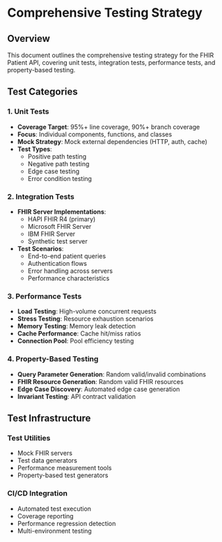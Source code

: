 # Comprehensive Testing Strategy

## Overview
This document outlines the comprehensive testing strategy for the FHIR Patient API, covering unit tests, integration tests, performance tests, and property-based testing.

## Test Categories

### 1. Unit Tests
- **Coverage Target**: 95%+ line coverage, 90%+ branch coverage
- **Focus**: Individual components, functions, and classes
- **Mock Strategy**: Mock external dependencies (HTTP, auth, cache)
- **Test Types**: 
  - Positive path testing
  - Negative path testing
  - Edge case testing
  - Error condition testing

### 2. Integration Tests
- **FHIR Server Implementations**:
  - HAPI FHIR R4 (primary)
  - Microsoft FHIR Server
  - IBM FHIR Server
  - Synthetic test server
- **Test Scenarios**:
  - End-to-end patient queries
  - Authentication flows
  - Error handling across servers
  - Performance characteristics

### 3. Performance Tests
- **Load Testing**: High-volume concurrent requests
- **Stress Testing**: Resource exhaustion scenarios
- **Memory Testing**: Memory leak detection
- **Cache Performance**: Cache hit/miss ratios
- **Connection Pool**: Pool efficiency testing

### 4. Property-Based Testing
- **Query Parameter Generation**: Random valid/invalid combinations
- **FHIR Resource Generation**: Random valid FHIR resources
- **Edge Case Discovery**: Automated edge case generation
- **Invariant Testing**: API contract validation

## Test Infrastructure

### Test Utilities
- Mock FHIR servers
- Test data generators
- Performance measurement tools
- Property-based test generators

### CI/CD Integration
- Automated test execution
- Coverage reporting
- Performance regression detection
- Multi-environment testing